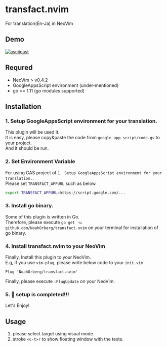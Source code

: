 # transfact.nvim
For translation(En-Ja) in NeoVim

## Demo
[![asciicast](https://asciinema.org/a/6I68Wftec0YslkvWMl9lkh4mk.svg)](https://asciinema.org/a/6I68Wftec0YslkvWMl9lkh4mk)

## Requred
- NeoVim > v0.4.2
- GoogleAppsScript environment (under‐mentioned)
- go >= 1.11 (go modules supported)

## Installation
### 1. Setup GoogleAppsScript environment for your translation.
This plugin will be used it.  
It is easy, please copy&paste the code from `google_app_script/code.gs` to your project.  
And it should be run.
### 2. Set Environment Variable
For using GAS project of `1. Setup GoogleAppsScript environment for your translation.`.  
Please set `TRANSFACT_APPURL` such as below.
``` sh
export TRANSFACT_APPURL=https://script.google.com/...
```
### 3. Install go binary.
Some of this plugin is written in Go.  
Therefore, please execute `go get -u github.com/NoahOrberg/transfact.nvim` on your terminal for installation of go binary.

### 4. Install transfact.nvim to your NeoVim
Finally, Install this plugin to your NeoVim.  
E.g, if you use `vim-plug`, please write below code to your `init.vim`
``` vim
Plug 'NoahOrberg/transfact.nvim'
```
Finally, please execute `:PlugUpdate` on your NeoVim.
### 5. :tada: setup is completed!!!
Let's Enjoy!

## Usage
1. please select target using visual mode.
2. stroke `<C-t>r` to show floating window with the texts.
